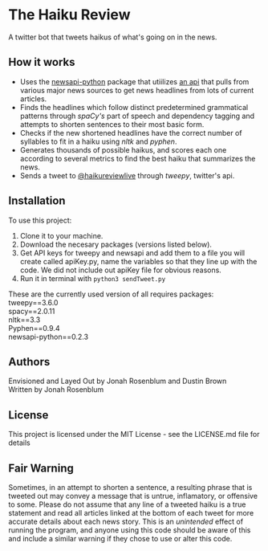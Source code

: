 # The Haiku Review

A twitter bot that tweets haikus of what's going on in the news.

## How it works
- Uses the [newsapi-python](https://github.com/mattlisiv/newsapi-python) package
that utiilizes [an api](https://newsapi.org/docs/) that pulls from various major news sources
to get news headlines from lots of current articles.
- Finds the headlines which follow distinct predetermined grammatical patterns through *spaCy's* part of speech and dependency tagging and attempts to shorten sentences to their most basic form.
- Checks if the new shortened headlines have the correct number of syllables to fit in a haiku using *nltk* and *pyphen*.
- Generates thousands of possible haikus, and scores each one according to several metrics to find the best haiku that summarizes the news.
- Sends a tweet to [@haikureviewlive](https://twitter.com/haikureviewlive) through *tweepy*, twitter's api.

## Installation
To use this project: 
1. Clone it to your machine.
2. Download the necesary packages (versions listed below).
3. Get API keys for tweepy and newsapi and add them to a file you will create called apiKey.py, name the variables so that they line up with the code. We did not include out apiKey file for obvious reasons.
4. Run it in terminal with `python3 sendTweet.py` 

These are the currently used version of all requires packages:  
tweepy==3.6.0  
spacy==2.0.11  
nltk==3.3  
Pyphen==0.9.4  
newsapi-python==0.2.3

## Authors
Envisioned and Layed Out by Jonah Rosenblum and Dustin Brown  
Written by Jonah Rosenblum

## License
This project is licensed under the MIT License - see the LICENSE.md file for details

## Fair Warning
Sometimes, in an attempt to shorten a sentence, a resulting phrase that is tweeted out may convey a message that is untrue, inflamatory, or offensive to some. Please do not assume that any line of a tweeted haiku is a true statement and read all articles linked at the bottom of each tweet for more accurate details about each news story. This is an *unintended* effect of running the program, and anyone using this code should be aware of this and include a similar warning if they chose to use or alter this code.

